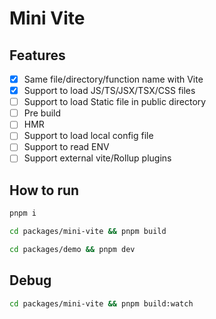 # Mini Vite

## Features

- [x] Same file/directory/function name with Vite
- [x] Support to load JS/TS/JSX/TSX/CSS files
- [ ] Support to load Static file in public directory
- [ ] Pre build
- [ ] HMR
- [ ] Support to load local config file
- [ ] Support to read ENV
- [ ] Support external vite/Rollup plugins

## How to run

```bash
pnpm i

cd packages/mini-vite && pnpm build 

cd packages/demo && pnpm dev
```

## Debug

```bash
cd packages/mini-vite && pnpm build:watch
```